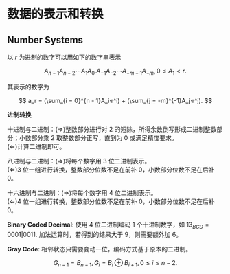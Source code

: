 # 数据的表示和转换

## Number Systems
以 $r$ 为进制的数字可以用如下的数字串表示

$$
    A_{n - 1}A_{n - 2}\cdots A_1A_0.A_{-1}A_{-2}\cdots A_{-m + 1}A_{-m}, 0 \leqslant A_1 < r. 
$$

其表示的数字为 

$$
    a_r = (\sum_{i = 0}^{n - 1}A_i·r^i) + (\sum_{j = -m}^{-1}A_j·r^j).
$$

**进制转换**

十进制与二进制：($\Rightarrow$)整数部分进行对 2 的短除，所得余数倒写形成二进制整数部分；小数部分乘 2 取整数部分正写，直到为 0 或满足精度要求。  
($\Leftarrow$)计算二进制即可。

八进制与二进制：($\Rightarrow$)将每个数字用 3 位二进制表示。  
($\Leftarrow$)3 位一组进行转换，整数部分位数不足在前补 0，小数部分位数不足在后补 0。

十六进制与二进制：($\Rightarrow$)将每个数字用 4 位二进制表示。  
($\Leftarrow$)4 位一组进行转换，整数部分位数不足在前补 0，小数部分位数不足在后补 0。

**Binary Coded Decimal**: 使用 4 位二进制编码 1 个十进制数字，如 $13_{BCD} = 0001 | 0011$. 加法运算时，若得到的结果大于 9，则需要额外加 6。

**Gray Code**: 相邻状态只需要变动一位，编码方式基于原本的二进制。

$$
    G_{n - 1} = B_{n - 1}, G_i = B_i \oplus B_{i + 1}, 0 \leqslant i \leqslant n - 2.
$$